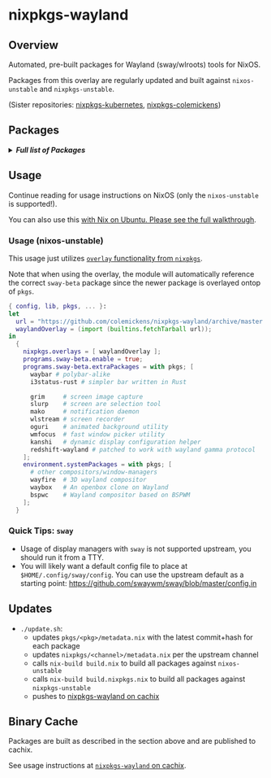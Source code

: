 # nixpkgs-wayland

## Overview

Automated, pre-built packages for Wayland (sway/wlroots) tools for NixOS.

Packages from this overlay are regularly updated and built against `nixos-unstable` and `nixpkgs-unstable`.

(Sister repositories: [nixpkgs-kubernetes](https://github.com/colemickens/nixpkgs-kubernetes), [nixpkgs-colemickens](https://github.com/colemickens/nixpkgs-colemickens))

## Packages

<details><summary><em><b>Full list of Packages</b></em></summary>

<!--pkgs-->
| Attribute Name | Last Upstream Commit Time |
| -------------- | ------------------------- |
| nixpkgs/nixos-unstable | [2018-11-06 15:05](https://github.com/nixos/nixpkgs-channels/commits/6141939d6e0a77c84905efd560c03c3032164ef1) |
| nixpkgs/nixpkgs-unstable | [2018-11-13 13:30](https://github.com/nixos/nixpkgs-channels/commits/0249f7d48afcab7b8e4e73c9444718f28f5f68a2) |
| pkgs/fmt | [2018-11-14 16:25](https://github.com/fmtlib/fmt/commits/19e008876ba1c678d01c94f624d317920f0dbccf) |
| pkgs/wlroots | [2018-11-13 11:47](https://github.com/swaywm/wlroots/commits/040d62de0076a349612b7c2c28c5dc5e93bb9760) |
| pkgs/sway-beta | [2018-11-17 08:04](https://github.com/swaywm/sway/commits/eda3bfeed5097c71634332bfe998188b028abf02) |
| pkgs/slurp | [2018-11-14 09:48](https://github.com/emersion/slurp/commits/15b9fe5ade241ab4fbe2702007698425a516b66f) |
| pkgs/grim | [2018-11-16 05:47](https://github.com/emersion/grim/commits/bced8c88165bd15cf97d3b55a9241b0a6ee1fe3c) |
| pkgs/mako | [2018-11-14 09:54](https://github.com/emersion/mako/commits/ce1978865935dbff1b3bf3065ff607a4178fe57b) |
| pkgs/kanshi | [2018-11-05 02:42](https://github.com/emersion/kanshi/commits/ed21acce0c52f7893c903f46b09b4a3b55e2c198) |
| pkgs/wlstream | [2018-07-15 14:10](https://github.com/atomnuker/wlstream/commits/182076a94562b128c3a97ecc53cc68905ea86838) |
| pkgs/oguri | [2018-10-28 11:30](https://github.com/vilhalmer/oguri/commits/23bbd965f4744039c1c5a8e1d9604d6b8f6ab75f) |
| pkgs/waybar | [2018-11-16 03:01](https://github.com/Alexays/waybar/commits/69fceb1c92b537176ca6e88716b126f97284dfa3) |
| pkgs/wayfire | [2018-11-17 05:20](https://github.com/WayfireWM/wayfire/commits/fb413e2c07eb04e84555fa4c0bca09a9fec71817) |
| pkgs/wf-config | [2018-10-22 00:05](https://github.com/WayfireWM/wf-config/commits/8f7046e6c67d4a277b0793b56ff6535f53997bc5) |
| pkgs/redshift-wayland | [2018-11-07 12:03](https://github.com/minus7/redshift/commits/420d0d534c9f03abc4d634a7d3d7629caf29b4b6) |
| pkgs/bspwc | [2018-10-19 05:58](https://github.com/Bl4ckb0ne/bspwc/commits/6a8ba7bc17146544f6e0446f473ff290e77e3256) |
| pkgs/waybox | [2018-10-06 13:44](https://github.com/wizbright/waybox/commits/24669f24f6ce41f99088483f5c55c41498a57662) |
| pkgs/wl-clipboard | [2018-11-13 06:19](https://github.com/bugaevc/wl-clipboard/commits/48c2aed5ed7afe58100751f39e1b9ca05e946570) |
| pkgs/wmfocus | [2018-11-01 11:17](https://github.com/svenstaro/wmfocus/commits/d6f5ff88b7fb5d2eedde3c5989ae49a656ac5adb) |
| pkgs/i3status-rust | [2018-11-12 05:55](https://github.com/greshake/i3status-rust/commits/b198b11e4b02b1a3b20fbfca103c35040435ad08) |
<!--pkgs-->

</details>

## Usage

Continue reading for usage instructions on NixOS (only the `nixos-unstable` is supported!).

You can also use this [with Nix on Ubuntu. Please see the full walkthrough](docs/sway-on-ubuntu/).

### Usage (nixos-unstable)

This usage just utilizes [`overlay` functionality from `nixpkgs`]().

Note that when using the overlay, the module will automatically reference the correct
`sway-beta` package since the newer package is overlayed ontop of `pkgs`.

```nix
{ config, lib, pkgs, ... }:
let
  url = "https://github.com/colemickens/nixpkgs-wayland/archive/master.tar.gz";
  waylandOverlay = (import (builtins.fetchTarball url));
in
  {
    nixpkgs.overlays = [ waylandOverlay ];
    programs.sway-beta.enable = true;
    programs.sway-beta.extraPackages = with pkgs; [
      waybar # polybar-alike
      i3status-rust # simpler bar written in Rust

      grim     # screen image capture
      slurp    # screen are selection tool
      mako     # notification daemon
      wlstream # screen recorder
      oguri    # animated background utility
      wmfocus  # fast window picker utility
      kanshi   # dynamic display configuration helper
      redshift-wayland # patched to work with wayland gamma protocol
    ];
    environment.systemPackages = with pkgs; [
      # other compositors/window-managers
      wayfire  # 3D wayland compositor
      waybox   # An openbox clone on Wayland
      bspwc    # Wayland compositor based on BSPWM
    ];
  }
```

### Quick Tips: `sway`

* Usage of display managers with `sway` is not supported upstream, you should run it from a TTY.
* You will likely want a default config file to place at `$HOME/.config/sway/config`. You can use the upstream default as a starting point: https://github.com/swaywm/sway/blob/master/config.in

## Updates

* `./update.sh`:
  * updates `pkgs/<pkg>/metadata.nix` with the latest commit+hash for each package
  * updates `nixpkgs/<channel>/metadata.nix` per the upstream channel
  * calls `nix-build build.nix` to build all packages against `nixos-unstable`
  * calls `nix-build build.nixpkgs.nix` to build all packages against `nixpkgs-unstable`
  * pushes to [nixpkgs-wayland on cachix](https://nixpkgs-wayland.cachix.org)

## Binary Cache

Packages are built as described in the section above and are published to cachix.

See usage instructions at [`nixpkgs-wayland` on cachix](https://nixpkgs-wayland.cachix.org).

